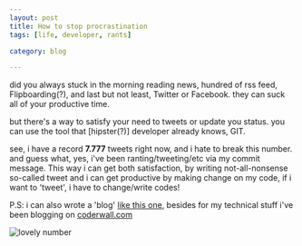```yaml
---
layout: post
title: How to stop procrastination
tags: [life, developer, rants]

category: blog

---
```


did you always stuck in the morning reading news, hundred of rss feed, Flipboarding(?), and last but not least, Twitter or Facebook. they can suck all of your productive time.

but there's a way to satisfy your need to tweets or update you status. you can use the tool that [hipster(?)] developer already knows, GIT.

see, i have a record **7.777** tweets right now, and i hate to break this number. and guess what, yes, i've been ranting/tweeting/etc via my commit message. This way i can get both satisfaction, by writing not-all-nonsense so-called tweet and i can get productive by making change on my code, if i want to 'tweet', i have to change/write codes!

P.S: i can also wrote a 'blog' [like this one](https://github.com/dedenf/vagrant/commit/7467f6c1708795016818718e2dd66fda82645a93), besides for my technical stuff i've been blogging on [coderwall.com](https://coderwall.com/dedenf)

![lovely number](http://i.imgur.com/hy1kOgg.png)

